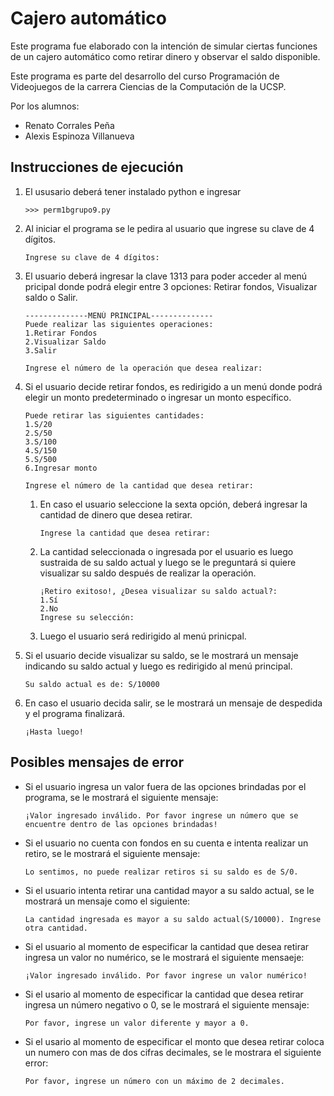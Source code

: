 # Cajero automático
Este programa fue elaborado con la intención de simular ciertas funciones de un cajero automático como retirar dinero y observar el saldo disponible.

Este programa es parte del desarrollo del curso Programación de Videojuegos de la carrera Ciencias de la Computación de la UCSP.

Por los alumnos:
- Renato Corrales Peña
- Alexis Espinoza Villanueva

## Instrucciones de ejecución
1. El ususario deberá tener instalado python e ingresar

    ```
    >>> perm1bgrupo9.py
    ```

2. Al iniciar el programa se le pedira al usuario que ingrese su clave de 4 dígitos.

    ```
    Ingrese su clave de 4 dígitos: 
    ```

3. El usuario deberá ingresar la clave 1313 para poder acceder al menú pricipal donde podrá elegir entre 3 opciones: Retirar fondos, Visualizar saldo o Salir.

    ```
    --------------MENÚ PRINCIPAL--------------
    Puede realizar las siguientes operaciones:
    1.Retirar Fondos
    2.Visualizar Saldo
    3.Salir

    Ingrese el número de la operación que desea realizar: 
    ```
4. Si el usuario decide retirar fondos, es redirigido a un menú donde podrá elegir un monto predeterminado o ingresar un monto específico.

    ```
   Puede retirar las siguientes cantidades:
    1.S/20
    2.S/50
    3.S/100
    4.S/150
    5.S/500
    6.Ingresar monto

    Ingrese el número de la cantidad que desea retirar:
    ```

    1. En caso el usuario seleccione la sexta opción, deberá ingresar la cantidad de dinero que desea retirar.

        ```
       Ingrese la cantidad que desea retirar:
        ```
    
    2. La cantidad seleccionada o ingresada por el usuario es luego sustraida de su saldo actual y luego se le preguntará si quiere visualizar su saldo después de realizar la operación.

        ```
        ¡Retiro exitoso!, ¿Desea visualizar su saldo actual?:
        1.Sí
        2.No
        Ingrese su selección:
        ```
    
    3. Luego el usuario será redirigido al menú prinicpal.

5. Si el usuario decide visualizar su saldo, se le mostrará un mensaje indicando su saldo actual y luego es redirigido al menú principal.

    ```
    Su saldo actual es de: S/10000
    ```

6. En caso el usuario decida salir, se le mostrará un mensaje de despedida y el programa finalizará.

    ```
    ¡Hasta luego!
    ```

## Posibles mensajes de error

- Si el usuario ingresa un valor fuera de las opciones brindadas por el programa, se le mostrará el siguiente mensaje:

    ```
    ¡Valor ingresado inválido. Por favor ingrese un número que se encuentre dentro de las opciones brindadas!
    ```

- Si el usuario no cuenta con fondos en su cuenta e intenta realizar un retiro, se le mostrará el siguiente mensaje:

    ```
    Lo sentimos, no puede realizar retiros si su saldo es de S/0.
    ```
- Si el usuario intenta retirar una cantidad mayor a su saldo actual, se le mostrará un mensaje como el siguiente:

    ```
    La cantidad ingresada es mayor a su saldo actual(S/10000). Ingrese otra cantidad.
    ```
- Si el usuario al momento de especificar la cantidad que desea retirar ingresa un valor no numérico, se le mostrará el siguiente mensaeje:

    ```
    ¡Valor ingresado inválido. Por favor ingrese un valor numérico!
    ```
- Si el usario al momento de especificar la cantidad que desea retirar ingresa un número negativo o 0, se le mostrará el siguiente mensaje:

    ```
    Por favor, ingrese un valor diferente y mayor a 0.
    ```
- Si el usario al momento de especificar el monto que desea retirar coloca un numero con mas de dos cifras decimales, se le mostrara el siguiente error:

    ```
    Por favor, ingrese un número con un máximo de 2 decimales.
    ```

